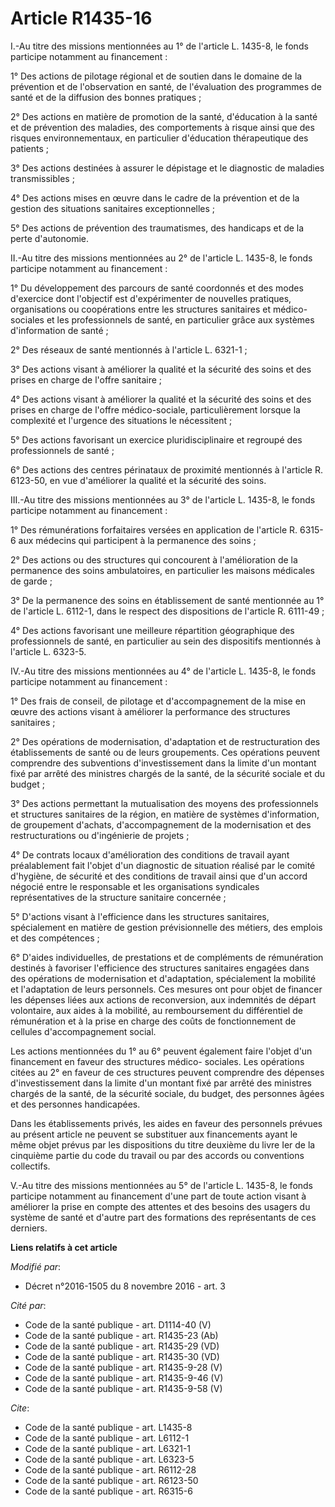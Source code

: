 # Article R1435-16

I.-Au titre des missions mentionnées au 1° de l'article L. 1435-8, le fonds participe notamment au financement : 

1° Des actions de pilotage régional et de soutien dans le domaine de la prévention et de l'observation en santé, de
l'évaluation des programmes de santé et de la diffusion des bonnes pratiques ; 

2° Des actions en matière de promotion de la santé, d'éducation à la santé et de prévention des maladies, des comportements à
risque ainsi que des risques environnementaux, en particulier d'éducation thérapeutique des patients ; 

3° Des actions destinées à assurer le dépistage et le diagnostic de maladies transmissibles ; 

4° Des actions mises en œuvre dans le cadre de la prévention et de la gestion des situations sanitaires exceptionnelles ; 

5° Des actions de prévention des traumatismes, des handicaps et de la perte d'autonomie. 

II.-Au titre des missions mentionnées au 2° de l'article L. 1435-8, le fonds participe notamment au financement : 

1° Du développement des parcours de santé coordonnés et des modes d'exercice dont l'objectif est d'expérimenter de nouvelles
pratiques, organisations ou coopérations entre les structures sanitaires et médico-sociales et les professionnels de santé,
en particulier grâce aux systèmes d'information de santé ; 

2° Des réseaux de santé mentionnés à l'article L. 6321-1 ; 

3° Des actions visant à améliorer la qualité et la sécurité des soins et des prises en charge de l'offre sanitaire ; 

4° Des actions visant à améliorer la qualité et la sécurité des soins et des prises en charge de l'offre médico-sociale,
particulièrement lorsque la complexité et l'urgence des situations le nécessitent ; 

5° Des actions favorisant un exercice pluridisciplinaire et regroupé des professionnels de santé ; 

6° Des actions des centres périnataux de proximité mentionnés à l'article R. 6123-50, en vue d'améliorer la qualité et la
sécurité des soins. 

III.-Au titre des missions mentionnées au 3° de l'article L. 1435-8, le fonds participe notamment au financement : 

1° Des rémunérations forfaitaires versées en application de l'article R. 6315-6 aux médecins qui participent à la permanence
des soins ; 

2° Des actions ou des structures qui concourent à l'amélioration de la permanence des soins ambulatoires, en particulier les
maisons médicales de garde ; 

3° De la permanence des soins en établissement de santé mentionnée au 1° de l'article L. 6112-1, dans le respect des
dispositions de l'article R. 6111-49 ; 

4° Des actions favorisant une meilleure répartition géographique des professionnels de santé, en particulier au sein des
dispositifs mentionnés à l'article L. 6323-5. 

IV.-Au titre des missions mentionnées au 4° de l'article L. 1435-8, le fonds participe notamment au financement : 

1° Des frais de conseil, de pilotage et d'accompagnement de la mise en œuvre des actions visant à améliorer la performance
des structures sanitaires ; 

2° Des opérations de modernisation, d'adaptation et de restructuration des établissements de santé ou de leurs groupements.
Ces opérations peuvent comprendre des subventions d'investissement dans la limite d'un montant fixé par arrêté des ministres
chargés de la santé, de la sécurité sociale et du budget ; 

3° Des actions permettant la mutualisation des moyens des professionnels et structures sanitaires de la région, en matière de
systèmes d'information, de groupement d'achats, d'accompagnement de la modernisation et des restructurations ou d'ingénierie
de projets ; 

4° De contrats locaux d'amélioration des conditions de travail ayant préalablement fait l'objet d'un diagnostic de situation
réalisé par le comité d'hygiène, de sécurité et des conditions de travail ainsi que d'un accord négocié entre le responsable
et les organisations syndicales représentatives de la structure sanitaire concernée ; 

5° D'actions visant à l'efficience dans les structures sanitaires, spécialement en matière de gestion prévisionnelle des
métiers, des emplois et des compétences ; 

6° D'aides individuelles, de prestations et de compléments de rémunération destinés à favoriser l'efficience des structures
sanitaires engagées dans des opérations de modernisation et d'adaptation, spécialement la mobilité et l'adaptation de leurs
personnels. Ces mesures ont pour objet de financer les dépenses liées aux actions de reconversion, aux indemnités de départ
volontaire, aux aides à la mobilité, au remboursement du différentiel de rémunération et à la prise en charge des coûts de
fonctionnement de cellules d'accompagnement social. 

Les actions mentionnées du 1° au 6° peuvent également faire l'objet d'un financement en faveur des structures médico-
sociales. Les opérations citées au 2° en faveur de ces structures peuvent comprendre des dépenses d'investissement dans la
limite d'un montant fixé par arrêté des ministres chargés de la santé, de la sécurité sociale, du budget, des personnes âgées
et des personnes handicapées. 

Dans les établissements privés, les aides en faveur des personnels prévues au présent article ne peuvent se substituer aux
financements ayant le même objet prévus par les dispositions du titre deuxième du livre Ier de la cinquième partie du code du
travail ou par des accords ou conventions collectifs. 

V.-Au titre des missions mentionnées au 5° de l'article L. 1435-8, le fonds participe notamment au financement d'une part de
toute action visant à améliorer la prise en compte des attentes et des besoins des usagers du système de santé et d'autre
part des formations des représentants de ces derniers.

**Liens relatifs à cet article**

_Modifié par_:

  - Décret n°2016-1505 du 8 novembre 2016 - art. 3

_Cité par_:

  - Code de la santé publique - art. D1114-40 (V)
  - Code de la santé publique - art. R1435-23 (Ab)
  - Code de la santé publique - art. R1435-29 (VD)
  - Code de la santé publique - art. R1435-30 (VD)
  - Code de la santé publique - art. R1435-9-28 (V)
  - Code de la santé publique - art. R1435-9-46 (V)
  - Code de la santé publique - art. R1435-9-58 (V)

_Cite_:

  - Code de la santé publique - art. L1435-8
  - Code de la santé publique - art. L6112-1
  - Code de la santé publique - art. L6321-1
  - Code de la santé publique - art. L6323-5
  - Code de la santé publique - art. R6112-28
  - Code de la santé publique - art. R6123-50
  - Code de la santé publique - art. R6315-6
